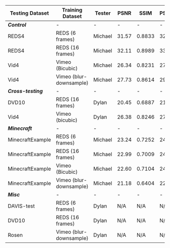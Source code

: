 | Testing Dataset		| Training Dataset			| Tester	| PSNR		| SSIM		| PSNR_Y	| SSIM_Y	|
| -						| -							| -			| -			| -			| -			| -			|
| ***Control***			| -							| -			| -			| -			| -			| -			|
| REDS4					| REDS (6 frames)			| Michael	| 31.57		| 0.8833	| 32.95		| 0.9014	|
| REDS4					| REDS (16 frames)			| Michael	| 32.11		| 0.8989	| 33.49		| 0.9111	|
| Vid4					| Vimeo (Bicubic)			| Michael	| 26.34		| 0.8231	| 27.87		| 0.8407	|
| Vid4					| Vimeo (blur-downsample)	| Michael	| 27.73		| 0.8614	| 29.31		| 0.8775	|
| ***Cross-testing***	| -							| -			| -			| -			| -			| -			|
| DVD10					| REDS (16 frames)			| Dylan		| 20.45		| 0.6887	| 21.81		| 0.7103	|
| Vid4					| Vimeo (bicubic)			| Dylan		| 26.38		| 0.8246	| 27.92		| 0.8421	|
| ***Minecraft***		| -							| -			| -			| -			| -			| -			|
| MinecraftExample		| REDS (6 frames)			| Michael	| 23.24		| 0.7252	| 24.63		| 0.7591	|
| MinecraftExample		| REDS (16 frames)			| Michael	| 22.99		| 0.7009	| 24.36		| 0.7357	|
| MinecraftExample		| Vimeo (Bicubic)			| Michael	| 22.60		| 0.7104	| 24.02		| 0.7439	|
| MinecraftExample		| Vimeo (blur-downsample)	| Michael	| 21.18		| 0.6404	| 22.50		| 0.6735	|
| ***Misc***			| -							| -			| -			| -			| -			| -			|
| DAVIS-test			| REDS (6 frames)			| Dylan		| N/A		| N/A		| N/A		| N/A		|
| DVD10					| REDS (16 frames)			| Dylan		| N/A		| N/A		| N/A		| N/A		|
| Rosen					| Vimeo (blur-downsample)	| Dylan		| N/A		| N/A		| N/A		| N/A		|
